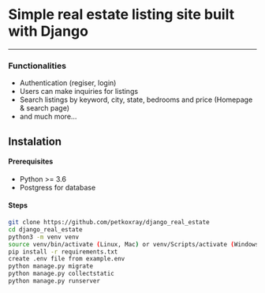 # Simple real estate listing site built with Django
***

### Functionalities
- Authentication (regiser, login)
- Users can make inquiries for listings
- Search listings by keyword, city, state, bedrooms and price (Homepage & search page)
- and much more...
## Instalation

#### Prerequisites

  - Python >= 3.6
  - Postgress for database
#### Steps

```sh
git clone https://github.com/petkoxray/django_real_estate
cd django_real_estate
python3 -m venv venv
source venv/bin/activate (Linux, Mac) or venv/Scripts/activate (Windows)
pip install -r requirements.txt
create .env file from example.env
python manage.py migrate
python manage.py collectstatic
python manage.py runserver
```

